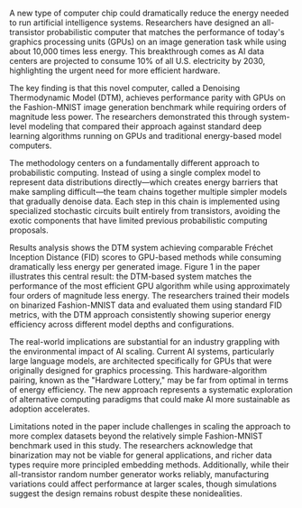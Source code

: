 A new type of computer chip could dramatically reduce the energy needed to run artificial intelligence systems. Researchers have designed an all-transistor probabilistic computer that matches the performance of today's graphics processing units (GPUs) on an image generation task while using about 10,000 times less energy. This breakthrough comes as AI data centers are projected to consume 10% of all U.S. electricity by 2030, highlighting the urgent need for more efficient hardware.

The key finding is that this novel computer, called a Denoising Thermodynamic Model (DTM), achieves performance parity with GPUs on the Fashion-MNIST image generation benchmark while requiring orders of magnitude less power. The researchers demonstrated this through system-level modeling that compared their approach against standard deep learning algorithms running on GPUs and traditional energy-based model computers.

The methodology centers on a fundamentally different approach to probabilistic computing. Instead of using a single complex model to represent data distributions directly—which creates energy barriers that make sampling difficult—the team chains together multiple simpler models that gradually denoise data. Each step in this chain is implemented using specialized stochastic circuits built entirely from transistors, avoiding the exotic components that have limited previous probabilistic computing proposals.

Results analysis shows the DTM system achieving comparable Fréchet Inception Distance (FID) scores to GPU-based methods while consuming dramatically less energy per generated image. Figure 1 in the paper illustrates this central result: the DTM-based system matches the performance of the most efficient GPU algorithm while using approximately four orders of magnitude less energy. The researchers trained their models on binarized Fashion-MNIST data and evaluated them using standard FID metrics, with the DTM approach consistently showing superior energy efficiency across different model depths and configurations.

The real-world implications are substantial for an industry grappling with the environmental impact of AI scaling. Current AI systems, particularly large language models, are architected specifically for GPUs that were originally designed for graphics processing. This hardware-algorithm pairing, known as the "Hardware Lottery," may be far from optimal in terms of energy efficiency. The new approach represents a systematic exploration of alternative computing paradigms that could make AI more sustainable as adoption accelerates.

Limitations noted in the paper include challenges in scaling the approach to more complex datasets beyond the relatively simple Fashion-MNIST benchmark used in this study. The researchers acknowledge that binarization may not be viable for general applications, and richer data types require more principled embedding methods. Additionally, while their all-transistor random number generator works reliably, manufacturing variations could affect performance at larger scales, though simulations suggest the design remains robust despite these nonidealities.